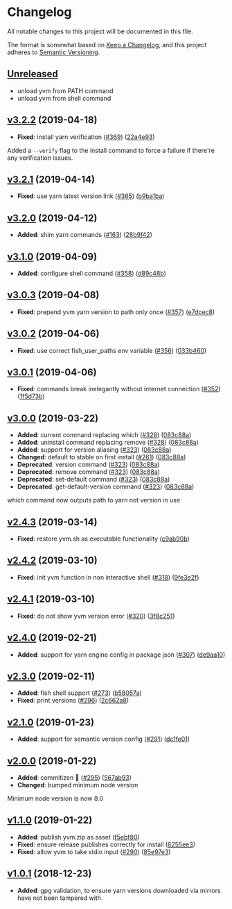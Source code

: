 # Changelog

All notable changes to this project will be documented in this file.

The format is somewhat based on [Keep a Changelog](https://keepachangelog.com),
and this project adheres to [Semantic Versioning](https://semver.org/).

## [Unreleased](https://github.com/tophat/yvm/pulls)

* unload yvm from PATH command
* unload yvm from shell command

## [v3.2.2](https://github.com/tophat/yvm/compare/v3.2.1...v3.2.2) (2019-04-18)

* **Fixed**: install yarn verification ([#369](https://github.com/tophat/yvm/issues/369)) ([22a4e93](https://github.com/tophat/yvm/commit/22a4e93))

Added a `--verify` flag to the install command to force a failure if there're any verification issues.

## [v3.2.1](https://github.com/tophat/yvm/compare/v3.2.0...v3.2.1) (2019-04-14)

* **Fixed**: use yarn latest version link ([#365](https://github.com/tophat/yvm/issues/365)) ([b9ba1ba](https://github.com/tophat/yvm/commit/b9ba1ba))

## [v3.2.0](https://github.com/tophat/yvm/compare/v3.0.1...v3.0.2) (2019-04-12)

* **Added**: shim yarn commands ([#163](https://github.com/tophat/yvm/issues/163)) ([28b9f42](https://github.com/tophat/yvm/commit/28b9f42))

## [v3.1.0](https://github.com/tophat/yvm/compare/v3.0.1...v3.0.2) (2019-04-09)

* **Added**: configure shell command ([#358](https://github.com/tophat/yvm/issues/358)) ([d89c48b](https://github.com/tophat/yvm/commit/d89c48b))

## [v3.0.3](https://github.com/tophat/yvm/compare/v3.0.1...v3.0.2) (2019-04-08)

* **Fixed**: prepend yvm yarn version to path only once ([#357](https://github.com/tophat/yvm/issues/357)) ([e7dcec8](https://github.com/tophat/yvm/commit/e7dcec8))

## [v3.0.2](https://github.com/tophat/yvm/compare/v3.0.1...v3.0.2) (2019-04-06)

* **Fixed**: use correct fish_user_paths env variable ([#356](https://github.com/tophat/yvm/issues/356)) ([033b460](https://github.com/tophat/yvm/commit/033b460))

## [v3.0.1](https://github.com/tophat/yvm/compare/v3.0.0...v3.0.1) (2019-04-06)

* **Fixed**: commands break inelegantly without internet connection ([#352](https://github.com/tophat/yvm/issues/352)) ([1f5d73b](https://github.com/tophat/yvm/commit/1f5d73b))

## [v3.0.0](https://github.com/tophat/yvm/compare/v2.4.3...v3.0.0) (2019-03-22)

* **Added**: current command replacing which ([#328](https://github.com/tophat/yvm/issues/328)) ([083c88a](https://github.com/tophat/yvm/commit/083c88a))
* **Added**: uninstall command replacing remove ([#328](https://github.com/tophat/yvm/issues/328)) ([083c88a](https://github.com/tophat/yvm/commit/083c88a))
* **Added**: support for version aliasing ([#323](https://github.com/tophat/yvm/issues/323)) ([083c88a](https://github.com/tophat/yvm/commit/083c88a))
* **Changed**: default to stable on first install ([#261](https://github.com/tophat/yvm/issues/261)) ([083c88a](https://github.com/tophat/yvm/commit/083c88a))
* **Deprecated**: version command ([#323](https://github.com/tophat/yvm/issues/323)) ([083c88a](https://github.com/tophat/yvm/commit/083c88a))
* **Deprecated**: remove command ([#323](https://github.com/tophat/yvm/issues/323)) ([083c88a](https://github.com/tophat/yvm/commit/083c88a))
* **Deprecated**: set-default command ([#323](https://github.com/tophat/yvm/issues/323)) ([083c88a](https://github.com/tophat/yvm/commit/083c88a))
* **Deprecated**: get-default-version command ([#323](https://github.com/tophat/yvm/issues/323)) ([083c88a](https://github.com/tophat/yvm/commit/083c88a))

which command now outputs path to yarn not version in use

## [v2.4.3](https://github.com/tophat/yvm/compare/v2.4.2...v2.4.3) (2019-03-14)

* **Fixed**: restore yvm.sh as executable functionality ([c9ab90b](https://github.com/tophat/yvm/commit/c9ab90b))

## [v2.4.2](https://github.com/tophat/yvm/compare/v2.4.1...v2.4.2) (2019-03-10)

* **Fixed**: init yvm function in non interactive shell ([#318](https://github.com/tophat/yvm/issues/318)) ([9fe3e2f](https://github.com/tophat/yvm/commit/9fe3e2f))

## [v2.4.1](https://github.com/tophat/yvm/compare/v2.4.0...v2.4.1) (2019-03-10)

* **Fixed**: do not show yvm version error ([#320](https://github.com/tophat/yvm/issues/320)) ([3f8c251](https://github.com/tophat/yvm/commit/3f8c251))

## [v2.4.0](https://github.com/tophat/yvm/compare/v2.3.0...v2.4.0) (2019-02-21)

* **Added**: support for yarn engine config in package json ([#307](https://github.com/tophat/yvm/issues/307)) ([de9aa10](https://github.com/tophat/yvm/commit/de9aa10))

## [v2.3.0](https://github.com/tophat/yvm/compare/v2.2.0...v2.3.0) (2019-02-11)

* **Added**: fish shell support ([#273](https://github.com/tophat/yvm/issues/273)) ([b58057a](https://github.com/tophat/yvm/commit/b58057a))
* **Fixed**: print versions ([#296](https://github.com/tophat/yvm/issues/296)) ([2c662a8](https://github.com/tophat/yvm/commit/2c662a8))

## [v2.1.0](https://github.com/tophat/yvm/compare/v2.0.0...v2.1.0) (2019-01-23)

* **Added**: support for semantic version config ([#291](https://github.com/tophat/yvm/issues/291)) ([dc1fe01](https://github.com/tophat/yvm/commit/dc1fe01))

## [v2.0.0](https://github.com/tophat/yvm/compare/v1.1.0...v2.0.0) (2019-01-22)

* **Added**: commitizen 🎸 ([#295](https://github.com/tophat/yvm/issues/295)) ([567ab93](https://github.com/tophat/yvm/commit/567ab93))
* **Changed**: bumped minimum node version
  
Minimum node version is now 8.0

## [v1.1.0](https://github.com/tophat/yvm/compare/v1.0.11...v1.1.0) (2019-01-22)

* **Added**: publish yvm.zip as asset ([f5ebf80](https://github.com/tophat/yvm/commit/f5ebf80))
* **Fixed**: ensure release publishes correctly for install ([6255ee3](https://github.com/tophat/yvm/commit/6255ee3))
* **Fixed**: allow yvm to take stdio input ([#290](https://github.com/tophat/yvm/issues/290)) ([85e97e3](https://github.com/tophat/yvm/commit/85e97e3))

## [v1.0.1](https://github.com/tophat/yvm/compare/v0.9.31...v1.0.1) (2018-12-23)

* **Added**: gpg validation, to ensure yarn versions downloaded via mirrors have not been tampered with.
